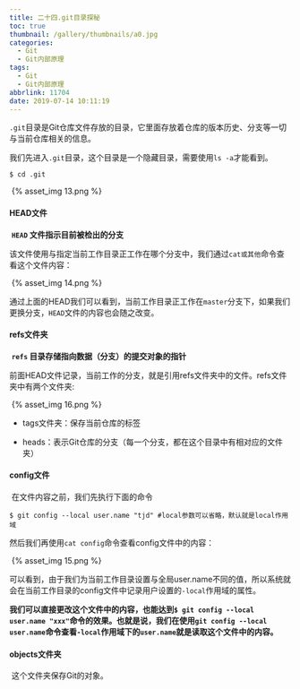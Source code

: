 ```yaml
---
title: 二十四.git目录探秘
toc: true
thumbnail: /gallery/thumbnails/a0.jpg
categories:
  - Git
  - Git内部原理
tags:
  - Git
  - Git内部原理
abbrlink: 11704
date: 2019-07-14 10:11:19
---
```


`.git`目录是Git仓库文件存放的目录，它里面存放着仓库的版本历史、分支等一切与当前仓库相关的信息。<!--more-->

我们先进入`.git`目录，这个目录是一个隐藏目录，需要使用`ls -a`才能看到。

```shell
$ cd .git
```

​	{% asset_img 13.png %}

#### HEAD文件

​	**`HEAD` 文件指示目前被检出的分支**

​	该文件使用与指定当前工作目录正工作在哪个分支中，我们通过`cat或其他`命令查看这个文件内容：

​	{% asset_img 14.png %}

​	通过上面的HEAD我们可以看到，当前工作目录正工作在`master`分支下，如果我们更换分支，`HEAD`文件的内容也会随之改变。

#### refs文件夹

​	**`refs` 目录存储指向数据（分支）的提交对象的指针**

​	前面HEAD文件记录，当前工作的分支，就是引用refs文件夹中的文件。refs文件夹中有两个文件夹:

​	{% asset_img 16.png %}

- tags文件夹：保存当前仓库的标签

- heads：表示Git仓库的分支（每一个分支，都在这个目录中有相对应的文件夹）

  

#### config文件

​	在文件内容之前，我们先执行下面的命令

```shell
$ git config --local user.name "tjd" #local参数可以省略，默认就是local作用域
```

​	然后我们再使用`cat config`命令查看config文件中的内容：

​	{% asset_img 15.png %}

​	可以看到，由于我们为当前工作目录设置与全局user.name不同的值，所以系统就会在当前工作目录的config文件中记录用户设置的`-local`作用域的属性。

​	**我们可以直接更改这个文件中的内容，也能达到`$ git config --local user.name "xxx"`命令的效果。也就是说，我们在使用`git config --local user.name`命令查看`-local`作用域下的`user.name`就是读取这个文件中的内容。**



#### objects文件夹

​	这个文件夹保存Git的对象。